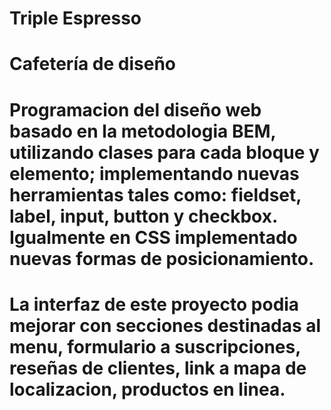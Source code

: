 # Triple Espresso

# Cafetería de diseño

# Programacion del diseño web basado en la metodologia BEM, utilizando clases para cada bloque y elemento; implementando nuevas herramientas tales como: fieldset, label, input, button y checkbox. Igualmente en CSS implementado nuevas formas de posicionamiento.

# La interfaz de este proyecto podia mejorar con secciones destinadas al menu, formulario a suscripciones, reseñas de clientes, link a mapa de localizacion, productos en linea.
